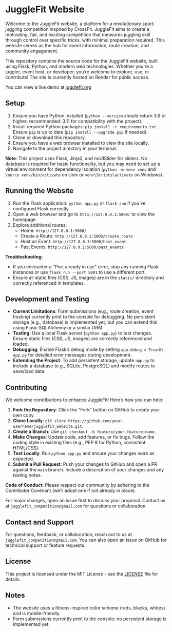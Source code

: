 # JuggleFit Website

Welcome to the JuggleFit website, a platform for a revolutionary sport-juggling competition inspired by CrossFit. JuggleFit aims to create a motivating, fair, and exciting competition that measures juggling skill through control over specific tricks, with minimal preparation required. This website serves as the hub for event information, route creation, and community engagement.

This repository contains the source code for the JuggleFit website, built using Flask, Python, and modern web technologies. Whether you're a juggler, event host, or developer, you’re welcome to explore, use, or contribute! The site is currently hosted on Render for public access.

You can view a live demo at [jugglefit.org](www.jugglefit.org)

## Setup

1. Ensure you have Python installed (`python --version` should return 3.9 or higher; recommended: 3.11 for compatibility with the project).
2. Install required Python packages: `pip install -r requirements.txt`. Ensure `pip` is up to date (`pip install --upgrade pip` if needed).
3. Clone or download this repository.
4. Ensure you have a web browser installed to view the site locally.
5. Navigate to the project directory in your terminal.

**Note**: This project uses Flask, Jinja2, and noUISlider for sliders. No database is required for basic functionality, but you may need to set up a virtual environment for dependency isolation (`python -m venv venv` and `source venv/bin/activate` on Unix or `venv\Scripts\activate` on Windows).

## Running the Website

1. Run the Flask application: `python app.py` or `flask run` if you’ve configured Flask correctly.
2. Open a web browser and go to `http://127.0.0.1:5000/` to view the homepage.
3. Explore additional routes:
   - Home: `http://127.0.0.1:5000/`
   - Create a Route: `http://127.0.0.1:5000/create_route`
   - Host an Event: `http://127.0.0.1:5000/host_event`
   - Past Events: `http://127.0.0.1:5000/past_events`

**Troubleshooting**:
- If you encounter a "Port already in use" error, stop any running Flask instances or use `flask run --port 5001` to use a different port.
- Ensure all static files (CSS, JS, images) are in the `static/` directory and correctly referenced in templates.

## Development and Testing

- **Current Limitations**: Form submissions (e.g., route creation, event hosting) currently print to the console for debugging. No persistent storage (e.g., database) is implemented yet, but you can extend this using Flask-SQLAlchemy or a similar ORM.
- **Testing**: Use a local Flask server (`python app.py`) to test changes. Ensure static files (CSS, JS, images) are correctly referenced and loaded.
- **Debugging**: Enable Flask’s debug mode by setting `app.debug = True` in `app.py` for detailed error messages during development.
- **Extending the Project**: To add persistent storage, update `app.py` to include a database (e.g., SQLite, PostgreSQL) and modify routes to save/load data.

## Contributing

We welcome contributions to enhance JuggleFit! Here’s how you can help:

1. **Fork the Repository**: Click the "Fork" button on GitHub to create your own copy.
2. **Clone Locally**: `git clone https://github.com/your-username/jugglefit_website.git`.
3. **Create a Branch**: Use `git checkout -b feature/your-feature-name`.
4. **Make Changes**: Update code, add features, or fix bugs. Follow the coding style in existing files (e.g., PEP 8 for Python, consistent HTML/CSS).
5. **Test Locally**: Run `python app.py` and ensure your changes work as expected.
6. **Submit a Pull Request**: Push your changes to GitHub and open a PR against the `main` branch. Include a description of your changes and any testing notes.

**Code of Conduct**: Please respect our community by adhering to the Contributor Covenant (we’ll adopt one if not already in place).

For major changes, open an issue first to discuss your proposal. Contact us at `jugglefit_competition@gmail.com` for questions or collaboration.

## Contact and Support

For questions, feedback, or collaboration, reach out to us at `jugglefit_competition@gmail.com`. You can also open an issue on GitHub for technical support or feature requests.

## License

This project is licensed under the MIT License - see the [LICENSE](LICENSE) file for details.

## Notes

- The website uses a fitness-inspired color scheme (reds, blacks, whites) and is mobile-friendly.
- Form submissions currently print to the console; no persistent storage is implemented yet.